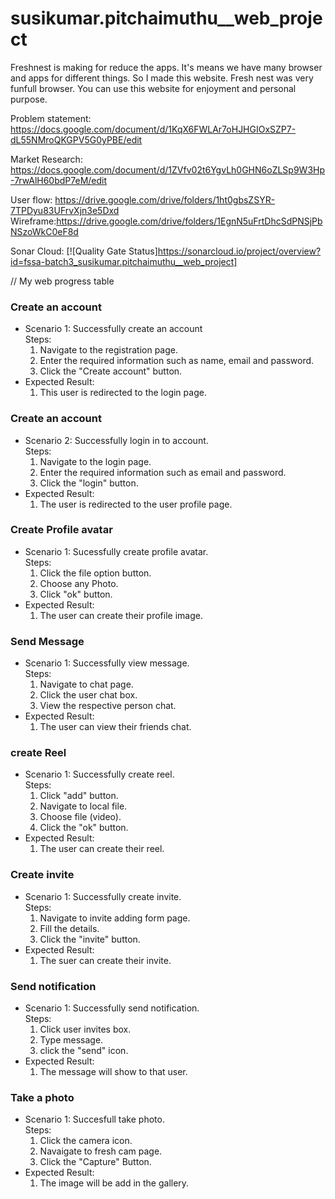 # susikumar.pitchaimuthu\_\_web_project

Freshnest is making for reduce the apps. It's means we have many browser and apps for different things. So I made this website. Fresh nest was very funfull browser. You can use this website for enjoyment and personal purpose.

Problem statement: https://docs.google.com/document/d/1KqX6FWLAr7oHJHGIOxSZP7-dL55NMroQKGPV5G0yPBE/edit

Market Research: https://docs.google.com/document/d/1ZVfv02t6YgvLh0GHN6oZLSp9W3Hp-7rwAlH60bdP7eM/edit

User flow: https://drive.google.com/drive/folders/1ht0gbsZSYR-7TPDyu83UFrvXjn3e5Dxd Wireframe:https://drive.google.com/drive/folders/1EgnN5uFrtDhcSdPNSjPbNSzoWkC0eF8d

Sonar Cloud: [![Quality Gate Status]https://sonarcloud.io/project/overview?id=fssa-batch3_susikumar.pitchaimuthu__web_project]

// My web progress table

### Create an account

- Scenario 1: Successfully create an account  
   Steps:  
   1. Navigate to the registration page.  
   2. Enter the required information such as name, email and password.  
   3. Click the "Create account" button.
- Expected Result:  
   1. This user is redirected to the login page.

### Create an account

- Scenario 2: Successfully login in to account.  
   Steps:  
   1. Navigate to the login page.  
   2. Enter the required information such as email and password.  
   3. Click the "login" button.
- Expected Result:  
   1. The user is redirected to the user profile page.

### Create Profile avatar

- Scenario 1: Sucessfully create profile avatar.  
   Steps:  
   1. Click the file option button.  
   2. Choose any Photo.  
   3. Click "ok" button.
- Expected Result:  
   1. The user can create their profile image.

### Send Message

- Scenario 1: Successfully view message.  
   Steps:  
   1. Navigate to chat page.  
   2. Click the user chat box.  
   3. View the respective person chat.
- Expected Result:  
   1. The user can view their friends chat.  


### create Reel

- Scenario 1: Successfully create reel.  
   Steps:  
   1. Click "add" button.  
   2. Navigate to local file.  
   3. Choose file (video).  
   4. Click the "ok" button.
- Expected Result:  
   1. The user can create their reel.

### Create invite

- Scenario 1: Successfully create invite.  
   Steps:  
   1. Navigate to invite adding form page.  
   2. Fill the details.  
   3. Click the "invite" button.
- Expected Result:  
   1. The suer can create their invite.

### Send notification

- Scenario 1: Successfully send notification.  
   Steps:  
   1. Click user invites box.  
   2. Type message.  
   3. click the "send" icon.
- Expected Result:  
   1. The message will show to that user.

### Take a photo

- Scenario 1: Succesfull take photo.  
   Steps:  
   1. Click the camera icon.  
   2. Navaigate to fresh cam page.  
   3. Click the "Capture" Button.
- Expected Result:  
   1. The image will be add in the gallery.

